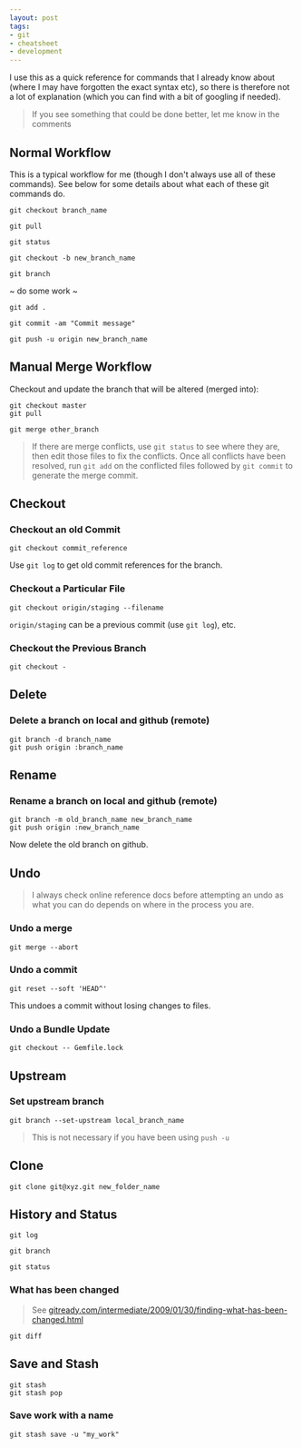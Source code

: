 ```yaml
---
layout: post
tags:
- git
- cheatsheet
- development
---
```


I use this as a quick reference for commands that I already know about (where I may have
forgotten the exact syntax etc), so there is therefore not a lot of explanation (which you can find
with a bit of googling if needed).

> If you see something that could be done better, let me know in the comments

## Normal Workflow

This is a typical workflow for me (though I don't always use all of these commands). See below for
some details about what each of these git commands do.

```
git checkout branch_name
```

```
git pull
```

```
git status
```

```
git checkout -b new_branch_name
```

```
git branch

```

~ do some work ~

```
git add .
```

```
git commit -am "Commit message"
```

```
git push -u origin new_branch_name
```

## Manual Merge Workflow

Checkout and update the branch that will be altered (merged into):

```
git checkout master
git pull
```

```
git merge other_branch
```

> If there are merge conflicts, use `git status` to see where they are, then edit those
> files to fix the conflicts.
> Once all conflicts have been resolved, run `git add` on the conflicted files followed
> by `git commit` to generate the merge commit.

## Checkout

### Checkout an old Commit

```
git checkout commit_reference
```

Use `git log` to get old commit references for the branch.

### Checkout a Particular File

```
git checkout origin/staging --filename
```

`origin/staging` can be a previous commit (use `git log`), etc.

### Checkout the Previous Branch

```
git checkout -
```

## Delete

### Delete a branch on local and github (remote)

```
git branch -d branch_name
git push origin :branch_name
```

## Rename

### Rename a branch on local and github (remote)

```
git branch -m old_branch_name new_branch_name
git push origin :new_branch_name
```

Now delete the old branch on github.

## Undo

> I always check online reference docs before attempting an undo as what you can do depends on where
> in the process you are.

### Undo a merge

```
git merge --abort
```

### Undo a commit

```
git reset --soft 'HEAD^'
```

This undoes a commit without losing changes to files.

### Undo a Bundle Update

```
git checkout -- Gemfile.lock
```

## Upstream

### Set upstream branch

```
git branch --set-upstream local_branch_name
```

> This is not necessary if you have been using `push -u`

## Clone

```
git clone git@xyz.git new_folder_name
```

## History and Status

```
git log
```

```
git branch
```

```
git status
```

### What has been changed

> See [gitready.com/intermediate/2009/01/30/finding-what-has-been-changed.html](http://gitready.com/intermediate/2009/01/30/finding-what-has-been-changed.html)

```
git diff
```

## Save and Stash

```
git stash
git stash pop
```

### Save work with a name

```
git stash save -u "my_work"
```
